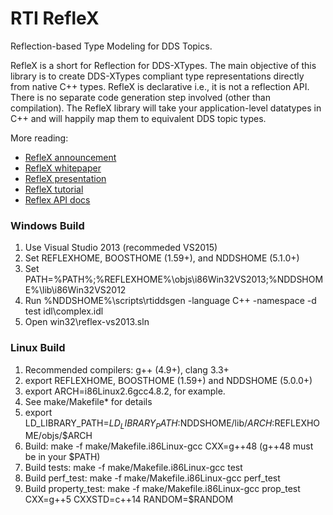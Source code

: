 RTI RefleX
====================

Reflection-based Type Modeling for DDS Topics.

RefleX is a short for Reflection for DDS-XTypes. The main objective of 
this library is to create DDS-XTypes compliant type representations 
directly from native C++ types. RefleX is declarative i.e., it is not 
a reflection API. There is no separate code generation step involved 
(other than compilation). The RefleX library will take your 
application-level datatypes in C++ and will happily map them 
to equivalent DDS topic types.

More reading:
- [RefleX announcement](http://blogs.rti.com/2014/03/22/rti-reflex-reflection-based-type-modeling-for-dds-topics/)
- [RefleX whitepaper](http://community.rti.com/paper/c-template-library-data-centric-type-modeling-dds-xtypes) 
- [RefleX presentation](http://www.slideshare.net/SumantTambe/overloading-in-overdrive-a-generic-datacentric-library-for)
- [RefleX tutorial](http://rticommunity.github.io/rticonnextdds-reflex)
- [Reflex API docs](http://rticommunity.github.io/rticonnextdds-reflex/docs/html/index.html)

### Windows Build
1. Use Visual Studio 2013 (recommeded VS2015) 
2. Set REFLEXHOME, BOOSTHOME (1.59+), and NDDSHOME (5.1.0+)
3. Set PATH=%PATH%;%REFLEXHOME%\objs\i86Win32VS2013;%NDDSHOME%\lib\i86Win32VS2012
4. Run %NDDSHOME%\scripts\rtiddsgen -language C++ -namespace -d test idl\complex.idl
5. Open win32\reflex-vs2013.sln

### Linux Build
1. Recommended compilers: g++ (4.9+), clang 3.3+
2. export REFLEXHOME, BOOSTHOME (1.59+) and NDDSHOME (5.0.0+)
3. export ARCH=i86Linux2.6gcc4.8.2, for example.
4. See make/Makefile* for details
5. export LD_LIBRARY_PATH=$LD_LIBRARY_PATH:$NDDSHOME/lib/$ARCH:$REFLEXHOME/objs/$ARCH
6. Build:               make -f make/Makefile.i86Linux-gcc CXX=g++48 (g++48 must be in your $PATH)
7. Build tests:         make -f make/Makefile.i86Linux-gcc test
8. Build perf_test:     make -f make/Makefile.i86Linux-gcc perf_test
9. Build property_test: make -f make/Makefile.i86Linux-gcc prop_test CXX=g++5 CXXSTD=c++14 RANDOM=$RANDOM

